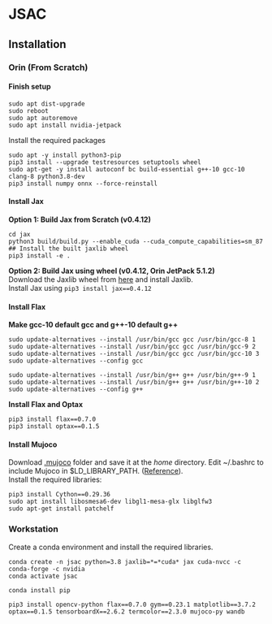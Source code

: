 # JSAC

## Installation

### Orin (From Scratch)
#### Finish setup 
```sudo apt update
sudo apt dist-upgrade
sudo reboot
sudo apt autoremove
sudo apt install nvidia-jetpack
```

Install the required packages
```
sudo apt -y install python3-pip
pip3 install --upgrade testresources setuptools wheel  
sudo apt-get -y install autoconf bc build-essential g++-10 gcc-10 clang-8 python3.8-dev
pip3 install numpy onnx --force-reinstall
```

#### Install Jax  

**Option 1: Build Jax from Scratch (v0.4.12)**  
``` git clone -b jax-v0.4.12 https://github.com/google/jax
cd jax
python3 build/build.py --enable_cuda --cuda_compute_capabilities=sm_87
## Install the built jaxlib wheel
pip3 install -e .
```

**Option 2: Build Jax using wheel (v0.4.12, Orin JetPack 5.1.2)**  
Download the Jaxlib wheel from [here](https://drive.google.com/drive/folders/1d1ZoQsR65EWWjmUa_K6ib4bk8AlyxEls?usp=drive_link) and install Jaxlib.  
Install Jax using ``` pip3 install jax==0.4.12 ```


#### Install Flax
**Make gcc-10 default gcc and g++-10 default g++**
```
sudo update-alternatives --install /usr/bin/gcc gcc /usr/bin/gcc-8 1
sudo update-alternatives --install /usr/bin/gcc gcc /usr/bin/gcc-9 2
sudo update-alternatives --install /usr/bin/gcc gcc /usr/bin/gcc-10 3
sudo update-alternatives --config gcc

sudo update-alternatives --install /usr/bin/g++ g++ /usr/bin/g++-9 1
sudo update-alternatives --install /usr/bin/g++ g++ /usr/bin/g++-10 2
sudo update-alternatives --config g++
```

**Install Flax and Optax**
```
pip3 install flax==0.7.0
pip3 install optax==0.1.5
```

#### Install Mujoco 
Download [.mujoco](https://drive.google.com/drive/folders/1d1ZoQsR65EWWjmUa_K6ib4bk8AlyxEls?usp=drive_link) folder and save it at the _home_ directory.
Edit ~/.bashrc to include Mujoco in $LD_LIBRARY_PATH. ([Reference](https://drive.google.com/file/d/1cZRVREH0HuVIQDLhRcKHvPAjzXw6y5ZR/view?usp=drive_link)).  
Install the required libraries: 
```
pip3 install Cython==0.29.36 
sudo apt install libosmesa6-dev libgl1-mesa-glx libglfw3
sudo apt-get install patchelf
```

### Workstation
Create a conda environment and install the required libraries.  
```
conda create -n jsac python=3.8 jaxlib=*=*cuda* jax cuda-nvcc -c conda-forge -c nvidia
conda activate jsac

conda install pip

pip3 install opencv-python flax==0.7.0 gym==0.23.1 matplotlib==3.7.2 optax==0.1.5 tensorboardX==2.6.2 termcolor==2.3.0 mujoco-py wandb 

```
